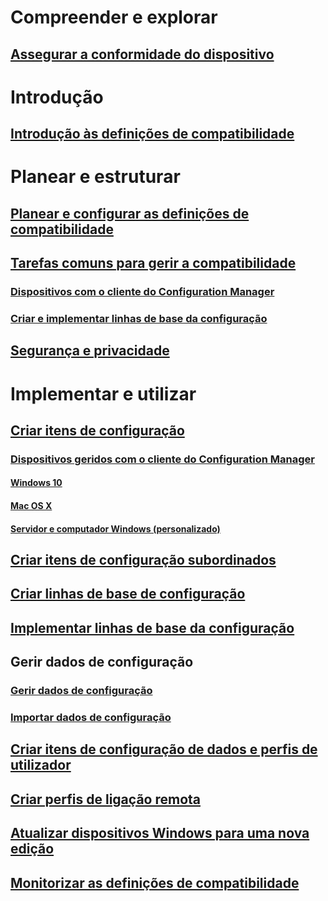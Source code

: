 # Compreender e explorar
## [Assegurar a conformidade do dispositivo](understand/ensure-device-compliance.md)

# Introdução
## [Introdução às definições de compatibilidade](get-started/get-started-with-compliance-settings.md)

# Planear e estruturar
## [Planear e configurar as definições de compatibilidade](plan-design/plan-for-and-configure-compliance-settings.md)
## [Tarefas comuns para gerir a compatibilidade](plan-design/common-tasks-for-managing-compliance.md)
### [Dispositivos com o cliente do Configuration Manager](plan-design/common-tasks-for-managing-compliance-on-devices-with-the-client.md)
### [Criar e implementar linhas de base da configuração](plan-design/common-tasks-for-creating-and-deploying-configuration-baselines.md)
## [Segurança e privacidade](plan-design/security-and-privacy-for-compliance-settings.md)

# Implementar e utilizar

## [Criar itens de configuração](deploy-use/create-configuration-items.md)
### [Dispositivos geridos com o cliente do Configuration Manager](deploy-use/configuration-items-for-devices-managed-with-the-client.md)
#### [Windows 10](deploy-use/create-configuration-items-for-windows-10-devices-managed-with-the-client.md)
#### [Mac OS X](deploy-use/create-configuration-items-for-mac-os-x-devices-managed-with-the-client.md)
#### [Servidor e computador Windows (personalizado)](deploy-use/create-custom-configuration-items-for-windows-desktop-and-server-computers-managed-with-the-client.md)
## [Criar itens de configuração subordinados](deploy-use/create-child-configuration-items.md)

## [Criar linhas de base de configuração](deploy-use/create-configuration-baselines.md)
## [Implementar linhas de base da configuração](deploy-use/deploy-configuration-baselines.md)

## Gerir dados de configuração
### [Gerir dados de configuração](deploy-use/management-tasks-for-configuration-data.md)
### [Importar dados de configuração](deploy-use/import-configuration-data.md)

## [Criar itens de configuração de dados e perfis de utilizador](deploy-use/create-user-data-and-profiles-configuration-items.md)
## [Criar perfis de ligação remota](deploy-use/create-remote-connection-profiles.md)
## [Atualizar dispositivos Windows para uma nova edição](deploy-use/upgrade-windows-version.md)
## [Monitorizar as definições de compatibilidade](deploy-use/monitor-compliance-settings.md)
